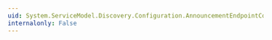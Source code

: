 ```yaml
---
uid: System.ServiceModel.Discovery.Configuration.AnnouncementEndpointCollectionElement.#ctor
internalonly: False
---
```

